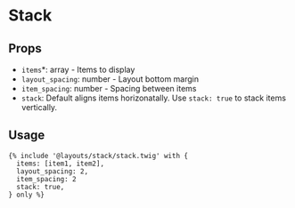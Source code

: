 # Stack

## Props

- `items`\*: array - Items to display
- `layout_spacing`: number - Layout bottom margin
- `item_spacing`: number - Spacing between items
- `stack`: Default aligns items horizonatally. Use `stack: true` to stack items vertically.

## Usage

```twig
{% include '@layouts/stack/stack.twig' with {
  items: [item1, item2],
  layout_spacing: 2,
  item_spacing: 2
  stack: true,
} only %}
```
